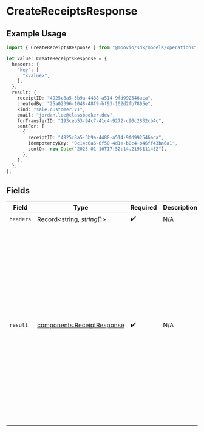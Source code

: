 # CreateReceiptsResponse

## Example Usage

```typescript
import { CreateReceiptsResponse } from "@moovio/sdk/models/operations";

let value: CreateReceiptsResponse = {
  headers: {
    "key": [
      "<value>",
    ],
  },
  result: {
    receiptID: "4925c8a5-3b9a-4488-a514-9fd992546aca",
    createdBy: "25a02396-1048-48f9-bf93-102d2fb7895e",
    kind: "sale.customer.v1",
    email: "jordan.lee@classbooker.dev",
    forTransferID: "193ceb53-94c7-41c4-9272-c90c2832cb4c",
    sentFor: [
      {
        receiptID: "4925c8a5-3b9a-4488-a514-9fd992546aca",
        idempotencyKey: "0c14c6a6-6f50-4d1e-b0c4-b46ff43ba6a1",
        sentOn: new Date("2025-01-16T17:52:14.219311143Z"),
      },
    ],
  },
};
```

## Fields

| Field                                                                                                                                                                                                                                                                                                                                                                                                                  | Type                                                                                                                                                                                                                                                                                                                                                                                                                   | Required                                                                                                                                                                                                                                                                                                                                                                                                               | Description                                                                                                                                                                                                                                                                                                                                                                                                            | Example                                                                                                                                                                                                                                                                                                                                                                                                                |
| ---------------------------------------------------------------------------------------------------------------------------------------------------------------------------------------------------------------------------------------------------------------------------------------------------------------------------------------------------------------------------------------------------------------------- | ---------------------------------------------------------------------------------------------------------------------------------------------------------------------------------------------------------------------------------------------------------------------------------------------------------------------------------------------------------------------------------------------------------------------- | ---------------------------------------------------------------------------------------------------------------------------------------------------------------------------------------------------------------------------------------------------------------------------------------------------------------------------------------------------------------------------------------------------------------------- | ---------------------------------------------------------------------------------------------------------------------------------------------------------------------------------------------------------------------------------------------------------------------------------------------------------------------------------------------------------------------------------------------------------------------- | ---------------------------------------------------------------------------------------------------------------------------------------------------------------------------------------------------------------------------------------------------------------------------------------------------------------------------------------------------------------------------------------------------------------------- |
| `headers`                                                                                                                                                                                                                                                                                                                                                                                                              | Record<string, *string*[]>                                                                                                                                                                                                                                                                                                                                                                                             | :heavy_check_mark:                                                                                                                                                                                                                                                                                                                                                                                                     | N/A                                                                                                                                                                                                                                                                                                                                                                                                                    |                                                                                                                                                                                                                                                                                                                                                                                                                        |
| `result`                                                                                                                                                                                                                                                                                                                                                                                                               | [components.ReceiptResponse](../../models/components/receiptresponse.md)                                                                                                                                                                                                                                                                                                                                               | :heavy_check_mark:                                                                                                                                                                                                                                                                                                                                                                                                     | N/A                                                                                                                                                                                                                                                                                                                                                                                                                    | {<br/>"createdBy": "25a02396-1048-48f9-bf93-102d2fb7895e",<br/>"receiptID": "4925c8a5-3b9a-4488-a514-9fd992546aca",<br/>"forTransferID": "193ceb53-94c7-41c4-9272-c90c2832cb4c",<br/>"kind": "sale.customer.v1",<br/>"email": "jordan.lee@classbooker.dev",<br/>"sentFor": [<br/>{<br/>"idempotencyKey": "0c14c6a6-6f50-4d1e-b0c4-b46ff43ba6a1",<br/>"receiptID": "4925c8a5-3b9a-4488-a514-9fd992546aca",<br/>"sentOn": "2025-01-16T17:52:14.219311143Z"<br/>}<br/>]<br/>} |